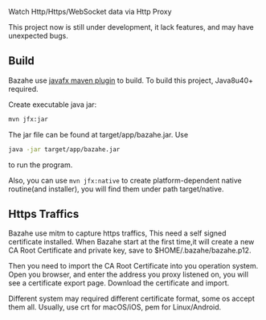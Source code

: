 
Watch Http/Https/WebSocket data via Http Proxy

This project now is still under development, it lack features, and may have unexpected bugs.

## Build
Bazahe use [javafx maven plugin](https://github.com/javafx-maven-plugin/javafx-maven-plugin) to build.
To build this project, Java8u40+ required.

Create executable java jar:

```sh
mvn jfx:jar
```

The jar file can be found at target/app/bazahe.jar. Use

```sh
java -jar target/app/bazahe.jar
```
to run the program.

Also, you can use `mvn jfx:native` to create platform-dependent native routine(and installer), you will find them under path target/native.

## Https Traffics
Bazahe use mitm to capture https traffics, This need a self signed certificate installed.
When Bazahe start at the first time,it will create a new CA Root Certificate and private key, save to $HOME/.bazahe/bazahe.p12.

Then you need to import the CA Root Certificate into you operation system.
Open you browser, and enter the address you proxy listened on, you will see a certificate export page. Download the certificate and import.

Different system may required different certificate format, some os accept them all.
Usually,  use crt for macOS/iOS, pem for Linux/Android.
